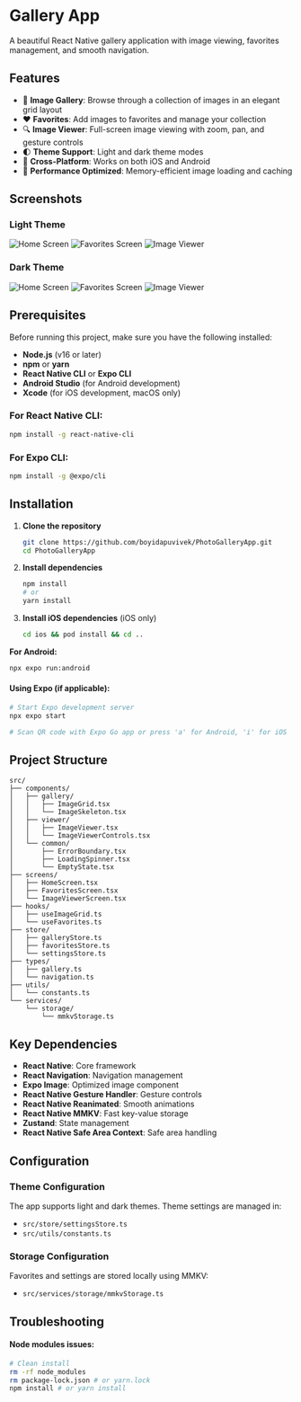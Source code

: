 # Gallery App

A beautiful React Native gallery application with image viewing, favorites management, and smooth navigation.

## Features

- 📱 **Image Gallery**: Browse through a collection of images in an elegant grid layout
- ❤️ **Favorites**: Add images to favorites and manage your collection
- 🔍 **Image Viewer**: Full-screen image viewing with zoom, pan, and gesture controls
- 🌓 **Theme Support**: Light and dark theme modes
- 📱 **Cross-Platform**: Works on both iOS and Android
- 🎯 **Performance Optimized**: Memory-efficient image loading and caching

## Screenshots

<!-- Add your screenshots here -->
### Light Theme
![Home Screen](./screenshots/home-light.png)
![Favorites Screen](./screenshots/favorites.png)
![Image Viewer](./screenshots/image-viewer.png)

### Dark Theme
![Home Screen](./screenshots/home-dark.png)
![Favorites Screen](./screenshots/favorites.png)
![Image Viewer](./screenshots/image-viewer.png)

## Prerequisites

Before running this project, make sure you have the following installed:

- **Node.js** (v16 or later)
- **npm** or **yarn**
- **React Native CLI** or **Expo CLI**
- **Android Studio** (for Android development)
- **Xcode** (for iOS development, macOS only)

### For React Native CLI:
```bash
npm install -g react-native-cli
```

### For Expo CLI:
```bash
npm install -g @expo/cli
```

## Installation

1. **Clone the repository**
   ```bash
   git clone https://github.com/boyidapuvivek/PhotoGalleryApp.git
   cd PhotoGalleryApp
   ```

2. **Install dependencies**
   ```bash
   npm install
   # or
   yarn install
   ```

3. **Install iOS dependencies** (iOS only)
   ```bash
   cd ios && pod install && cd ..
   ```

**For Android:**
```bash
npx expo run:android

```

#### Using Expo (if applicable):

```bash
# Start Expo development server
npx expo start

# Scan QR code with Expo Go app or press 'a' for Android, 'i' for iOS
```

## Project Structure

```
src/
├── components/
│   ├── gallery/
│   │   ├── ImageGrid.tsx
│   │   └── ImageSkeleton.tsx
│   ├── viewer/
│   │   ├── ImageViewer.tsx
│   │   └── ImageViewerControls.tsx
│   └── common/
│       ├── ErrorBoundary.tsx
│       ├── LoadingSpinner.tsx
│       └── EmptyState.tsx
├── screens/
│   ├── HomeScreen.tsx
│   ├── FavoritesScreen.tsx
│   └── ImageViewerScreen.tsx
├── hooks/
│   ├── useImageGrid.ts
│   └── useFavorites.ts
├── store/
│   ├── galleryStore.ts
│   ├── favoritesStore.ts
│   └── settingsStore.ts
├── types/
│   ├── gallery.ts
│   └── navigation.ts
├── utils/
│   └── constants.ts
└── services/
    └── storage/
        └── mmkvStorage.ts
```

## Key Dependencies

- **React Native**: Core framework
- **React Navigation**: Navigation management
- **Expo Image**: Optimized image component
- **React Native Gesture Handler**: Gesture controls
- **React Native Reanimated**: Smooth animations
- **React Native MMKV**: Fast key-value storage
- **Zustand**: State management
- **React Native Safe Area Context**: Safe area handling

## Configuration

### Theme Configuration
The app supports light and dark themes. Theme settings are managed in:
- `src/store/settingsStore.ts`
- `src/utils/constants.ts`

### Storage Configuration
Favorites and settings are stored locally using MMKV:
- `src/services/storage/mmkvStorage.ts`

## Troubleshooting

#### Node modules issues:
```bash
# Clean install
rm -rf node_modules
rm package-lock.json # or yarn.lock
npm install # or yarn install
```
